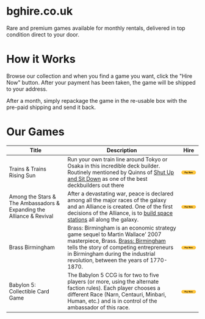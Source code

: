 # bghire.co.uk

Rare and premium games available for monthly rentals, delivered in top condition direct to your door.

# How it Works

Browse our collection and when you find a game you want, click the "Hire Now" button. After your payment has been taken, the game will be shipped to your address.

After a month, simply repackage the game in the re-usable box with the pre-paid shipping and send it back.

# Our Games

| Title | Description | Hire |
|---    | ---         | ---  |
| Trains & Trains Rising Sun | Run your own train line around Tokyo or Osaka in this incredible deck builder. Routinely mentioned by Quinns of [Shut Up and Sit Down](https://www.youtube.com/watch?v=13QPUSdczvoD) as one of the best deckbuilders out there | [![Hire Now](btn_paynow_LG.png)](https://www.paypal.com/cgi-bin/webscr?cmd=_s-xclick&hosted_button_id=NNHUHCK6R7W5C) |
|Among the Stars & The Ambassadors & Expanding the Alliance & Revival|After a devastating war, peace is declared among all the major races of the galaxy and an Alliance is created. One of the first decisions of the Alliance, is to [build space stations](https://www.youtube.com/watch?v=PGSBbw0vA3U) all along the galaxy.| [![Hire Now](btn_paynow_LG.png)](https://www.paypal.com/cgi-bin/webscr?cmd=_s-xclick&hosted_button_id=UXALQQCH6EMYA)
|Brass Birmingham|Brass: Birmingham is an economic strategy game sequel to Martin Wallace’ 2007 masterpiece, Brass. [Brass: Birmingham](https://www.youtube.com/watch?v=e3efv2HkjDI) tells the story of competing entrepreneurs in Birmingham during the industrial revolution, between the years of 1770-1870.| [![Hire Now](btn_paynow_LG.png)](https://www.paypal.com/cgi-bin/webscr?cmd=_s-xclick&hosted_button_id=6JRQGMHZD9Q24)
|Babylon 5: Collectible Card Game|The Babylon 5 CCG is for two to five players (or more, using the alternate faction rules). Each player chooses a different Race (Narn, Centauri, Minbari, Human, etc.) and is in control of the ambassador of this race.| [![Hire Now](btn_paynow_LG.png)](https://www.paypal.com/cgi-bin/webscr?cmd=_s-xclick&hosted_button_id=ATC9N6W67XWJS)
